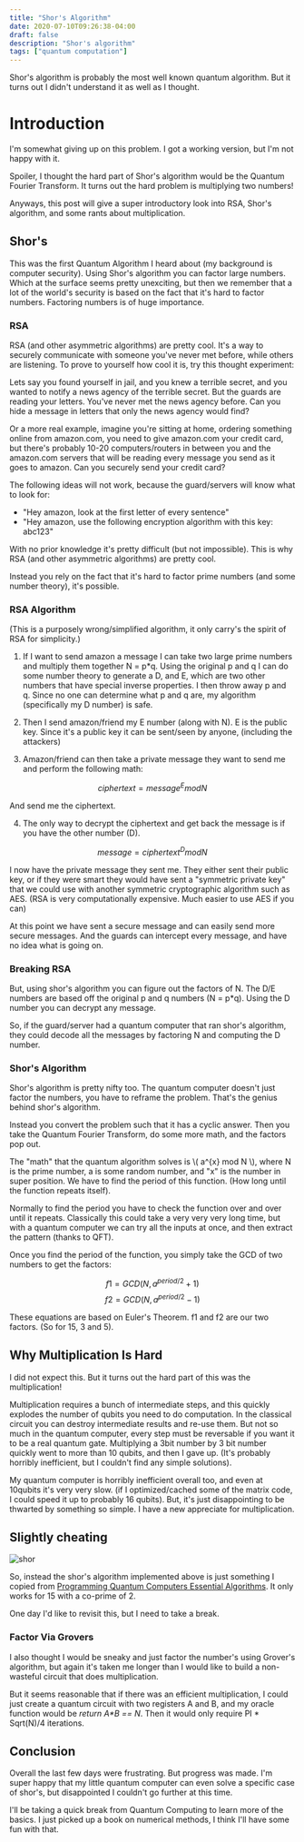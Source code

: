 ```yaml
---
title: "Shor's Algorithm"
date: 2020-07-10T09:26:38-04:00
draft: false
description: "Shor's algorithm"
tags: ["quantum computation"]
---
```


Shor's algorithm is probably the most well known quantum algorithm. But it turns out I didn't understand it as well as I thought.

<!--more-->

# Introduction 

I'm somewhat giving up on this problem. I got a working version, but I'm not happy with it.

Spoiler, I thought the hard part of Shor's algorithm would be the Quantum Fourier Transform. It turns out the hard problem is multiplying two numbers! 

Anyways, this post will give a super introductory look into RSA, Shor's algorithm, and some rants about multiplication.

## Shor's 

This was the first Quantum Algorithm I heard about (my background is computer security). Using Shor's algorithm you can factor large numbers. Which at the surface seems pretty unexciting, but then we remember that a lot of the world's security is based on the fact that it's hard to factor numbers. Factoring numbers is of huge importance.

### RSA

RSA (and other asymmetric algorithms) are pretty cool. It's a way to securely communicate with someone you've never met before, while others are listening. To prove to yourself how cool it is, try this thought experiment:

Lets say you found yourself in jail, and you knew a terrible secret, and you wanted to notify a news agency of the terrible secret. But the guards are reading your letters. You've never met the news agency before. Can you hide a message in letters that only the news agency would find?

Or a more real example, imagine you're sitting at home, ordering something online from amazon.com, you need to give amazon.com your credit card, but there's probably 10-20 computers/routers in between you and the amazon.com servers that will be reading every message you send as it goes to amazon. Can you securely send your credit card?

The following ideas will not work, because the guard/servers will know what to look for:
* "Hey amazon, look at the first letter of every sentence"
* "Hey amazon, use the following encryption algorithm with this key: abc123"

With no prior knowledge it's pretty difficult (but not impossible). This is why RSA (and other asymmetric algorithms) are pretty cool.

Instead you rely on the fact that it's hard to factor prime numbers (and some number theory), it's possible.

### RSA Algorithm

(This is a purposely wrong/simplified algorithm, it only carry's the spirit of RSA for simplicity.)

1. If I want to send amazon a message I can take two large prime numbers and multiply them together N = p*q. Using the original p and q I can do some number theory to generate a D, and E, which are two other numbers that have special inverse properties. I then throw away p  and q. Since no one can determine what p and q are, my algorithm  (specifically my D number) is safe.

2. Then I send amazon/friend my E number (along with N). E is the public key. Since it's a public key it can be sent/seen by anyone, (including the attackers)

3. Amazon/friend can then take a private message they want to send me and perform the following math:

$$ ciphertext = message^E mod N  $$

And send me the ciphertext. 

4. The only way to decrypt the ciphertext and get back the message is if you have the other number (D).

$$ message = ciphertext^D mod N $$

I now have the private message they sent me. They either sent their public key, or if they were smart they would have sent a "symmetric private key" that we could use with another symmetric cryptographic algorithm such as AES. (RSA is very computationally expensive. Much easier to use AES if you can)

At this point we have sent a secure message and can easily send more secure messages. And the guards can intercept every message, and have no idea what is going on.

### Breaking RSA

But, using shor's algorithm you can figure out the factors of N. The D/E numbers are based off the original p and q numbers (N = p*q). Using the D number you can decrypt any message.

So, if the guard/server had a quantum computer that ran shor's algorithm, they could decode all the messages by factoring N and computing the D number.

### Shor's Algorithm

Shor's algorithm is pretty nifty too. The quantum computer doesn't just factor the numbers, you have to reframe the problem. That's the genius behind shor's algorithm. 

Instead you convert the problem such that it has a cyclic answer. Then you take the Quantum Fourier Transform, do some more math, and the factors pop out.

The "math" that the quantum algorithm solves is \\( a^{x} mod N \\), where N is the prime number, a is some random number, and "x" is the number in super position. We have to find the period of this function. (How long until the function repeats itself). 

Normally to find the period you have to check the function over and over until it repeats. Classically this could take a very very very long time, but with a quantum computer we can try all the inputs at once, and then extract the pattern (thanks to QFT).

Once you find the period of the function, you simply take the GCD of two numbers to get the factors:

$$ f1 = GCD(N, a^{period/2} + 1) $$
$$ f2 = GCD(N, a^{period/2} - 1) $$

These equations are based on Euler's Theorem. f1 and f2 are our two factors. (So for 15, 3 and 5).

## Why Multiplication Is Hard

I did not expect this. But it turns out the hard part of this was the multiplication!

Multiplication requires a bunch of intermediate steps, and this quickly explodes the number of qubits you need to do computation. In the classical circuit you can destroy intermediate results and re-use them. But not so much in the quantum computer, every step must be reversable if you want it to be a real quantum gate. Multiplying a 3bit number by 3 bit number quickly went to more than 10 qubits, and then I gave up. (It's probably horribly inefficient, but I couldn't find any simple solutions).

My quantum computer is horribly inefficient overall too, and even at 10qubits it's very very slow. (if I optimized/cached some of the matrix code, I could speed it up to probably 16 qubits). But, it's just disappointing to be thwarted by something so simple. I have a new appreciate for multiplication.

## Slightly cheating

![shor](/shor.png)

So, instead the shor's algorithm implemented above is just something I copied from [Programming Quantum Computers Essential Algorithms](https://www.amazon.com/Programming-Quantum-Computers-Essential-Algorithms/dp/1492039683). It only works for 15 with a co-prime of 2.

One day I'd like to revisit this, but I need to take a break.

### Factor Via Grovers

I also thought I would be sneaky and just factor the number's using Grover's algorithm, but again it's taken me longer than I would like to build a non-wasteful circuit that does multiplication.

But it seems reasonable that if there was an efficient multiplication, I could just create a quantum circuit with two registers A and B, and my oracle function would be <i>return A*B == N</i>. Then it would only require PI * Sqrt(N)/4 iterations. 

## Conclusion

Overall the last few days were frustrating. But progress was made. I'm super happy that my little quantum computer can even solve a specific case of shor's, but disappointed I couldn't go further at this time.

I'll be taking a quick break from Quantum Computing to learn more of the basics. I just picked up a book on numerical methods, I think I'll have some fun with that.